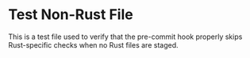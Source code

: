 # Test Non-Rust File

This is a test file used to verify that the pre-commit hook properly skips Rust-specific checks when no Rust files are staged.
